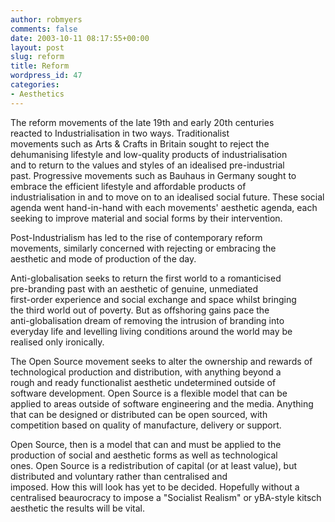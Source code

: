 ```yaml
---
author: robmyers
comments: false
date: 2003-10-11 08:17:55+00:00
layout: post
slug: reform
title: Reform
wordpress_id: 47
categories:
- Aesthetics
---
```


The reform movements of the late 19th and early 20th centuries  
reacted to Industrialisation in two ways. Traditionalist  
movements such as Arts & Crafts in Britain sought to reject the  
dehumanising lifestyle and low-quality products of industrialisation  
and to return to the values and styles of an idealised pre-industrial  
past. Progressive movements such as Bauhaus in Germany sought to  
embrace the efficient lifestyle and affordable products of  
industrialisation in and to move on to an idealised social future. These social  
agenda went hand-in-hand with each movements' aesthetic agenda, each  
seeking to improve material and social forms by their intervention.  
  
Post-Industrialism has led to the rise of contemporary reform  
movements, similarly concerned with rejecting or embracing the  
aesthetic and mode of production of the day.  
  
Anti-globalisation seeks to return the first world to a romanticised  
pre-branding past with an aesthetic of genuine, unmediated  
first-order experience and social exchange and space whilst bringing  
the third world out of poverty. But as offshoring gains pace the  
anti-globalisation dream of removing the intrusion of branding into  
everyday life and levelling living conditions around the world may be  
realised only ironically.   
  
The Open Source movement seeks to alter the ownership and rewards of  
technological production and distribution, with anything beyond a  
rough and ready functionalist aesthetic undetermined outside of  
software development. Open Source is a flexible model that can be  
applied to areas outside of software engineering and the media. Anything  
that can be designed or distributed can be open sourced, with  
competition based on quality of manufacture, delivery or support.  
  
Open Source, then is a model that can and must be applied to the  
production of social and aesthetic forms as well as technological  
ones. Open Source is a redistribution of capital (or at least value), but  
distributed and voluntary rather than centralised and  
imposed. How this will look has yet to be decided. Hopefully without a  
centralised beaurocracy to impose a "Socialist Realism" or yBA-style kitsch  
aesthetic the results will be vital.

  


